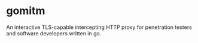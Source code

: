 # gomitm
 An interactive TLS-capable intercepting HTTP proxy for penetration testers and software developers written in go.
